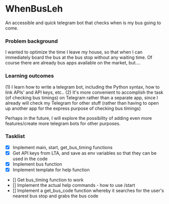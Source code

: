 # WhenBusLeh
An accessible and quick telegram bot that checks when is my bus going to come.

### Problem background
 I wanted to optimize the time I leave my house, so that when I can immediately board the bus at the bus stop without any waiting time. Of course there are already bus apps available on the market, but....

### Learning outcomes
 (1) I learn how to write a telegram bot, including the Python syntax, how to link APIs' and API keys, etc.. 
 (2) It's more convenient to accomplish the task (of checking bus timings) on Telegram rather than a separate app, since I already will check my Telegram for other stuff (rather than having to open up another app for the express purpose of checking bus timings)

Perhaps in the future, I will explore the possibility of adding even more features/create more telegram bots for other purposes.

### Tasklist
- [x] Implement main, start, get_bus_timing functions
- [x] Get API keys from LTA, and save as env variables so that they can be used in the code
- [x] Implement bus function
- [x] Implement template for help function
- []  Get bus_timing function to work
- []  Implement the actual help commands - how to use /start
- []  Implement a get_bus_code function whereby it searches for the user's nearest bus stop and grabs the bus code

